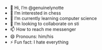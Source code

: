 - 👋 Hi, I’m @genuinelynotte
- 👀 I’m interested in chess
- 🌱 I’m currently learning computer science
- 💞️ I’m looking to collaborate on sti
- 📫 How to reach me messenger
- 😄 Pronouns: him/his
- ⚡ Fun fact: I hate everything

<!---
genuinelynotte/genuinelynotte is a ✨ special ✨ repository because its `README.md` (this file) appears on your GitHub profile.
You can click the Preview link to take a look at your changes.
--->
